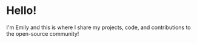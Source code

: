 # Hello!

I'm Emily and this is where I share my projects, code, and contributions to the open-source community!
